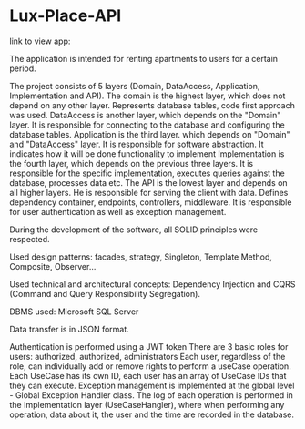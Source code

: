 # Lux-Place-API
link to view app: 

The application is intended for renting apartments to users for a certain period.


The project consists of 5 layers (Domain, DataAccess, Application, Implementation and API).
The domain is the highest layer, which does not depend on any other layer. Represents database tables, code first approach was used.
DataAccess is another layer, which depends on the "Domain" layer. It is responsible for connecting to the database and configuring the database tables.
Application is the third layer. which depends on "Domain" and "DataAccess" layer. It is responsible for software abstraction. It indicates how it will be done
functionality to implement
Implementation is the fourth layer, which depends on the previous three layers. It is responsible for the specific implementation, executes queries against the database,
processes data etc.
The API is the lowest layer and depends on all higher layers. He is responsible for serving the client with data. Defines dependency container, endpoints, controllers, middleware.
It is responsible for user authentication as well as exception management.

During the development of the software, all SOLID principles were respected.

Used design patterns: facades, strategy, Singleton,
Template Method, Composite, Observer...

Used technical and architectural concepts: Dependency Injection and CQRS (Command and Query Responsibility Segregation).

DBMS used: Microsoft SQL Server

Data transfer is in JSON format.

Authentication is performed using a JWT token
There are 3 basic roles for users: authorized, authorized, administrators
Each user, regardless of the role, can individually add or remove rights to perform a useCase operation.
Each UseCase has its own ID, each user has an array of UseCase IDs that they can execute.
Exception management is implemented at the global level - Global Exception Handler class.
The log of each operation is performed in the Implementation layer (UseCaseHangler), where when performing any operation, data about it, the user and the time are recorded in the database.
